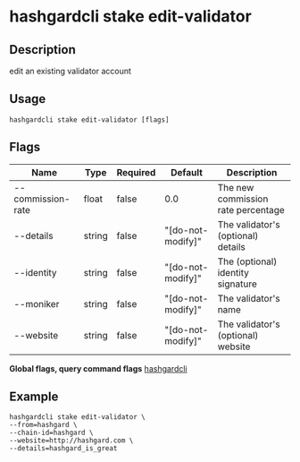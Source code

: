 # hashgardcli stake edit-validator

## Description 

edit an existing validator account

## Usage

```
hashgardcli stake edit-validator [flags]
```

## Flags

| Name             | Type  | Required| Default           | Description           |
| ----------------- | ------ | -------- | ----------------- | -------------------- |
| --commission-rate | float  | false    | 0.0               | The new commission rate percentage|
| --details         | string | false    | "[do-not-modify]" | The validator's (optional) details |
| --identity        | string | false    | "[do-not-modify]" | The (optional) identity signature |
| --moniker         | string | false    | "[do-not-modify]" | The validator's name |
| --website         | string | false    | "[do-not-modify]" | The validator's (optional) website|

**Global flags, query command flags** [hashgardcli](../README.md)

## Example

```shell
hashgardcli stake edit-validator \
--from=hashgard \
--chain-id=hashgard \
--website=http://hashgard.com \
--details=hashgard_is_great
```
